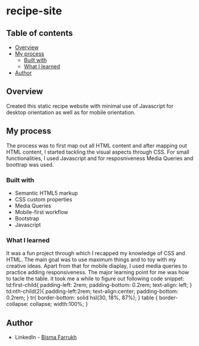 # recipe-site

## Table of contents

- [Overview](#overview)
- [My process](#my-process)
  - [Built with](#built-with)
  - [What I learned](#what-i-learned)
- [Author](#author)




## Overview
Created this static recipe website with minimal use of Javascript for desktop orientation as well as for mobile orientation. 



## My process
The process was to first map out all HTML content and after mapping out HTML content, I started tackling the visual aspects through CSS. For small functionalities, I used Javascript and for resposniveness Media Queries and boottrap was used. 

### Built with

- Semantic HTML5 markup
- CSS custom properties
- Media Queries
- Mobile-first workflow
- Bootstrap
- Javascript


### What I learned

It was a fun project through which I recapped my knowledge of CSS and HTML. The main goal was to use maximum things and to toy with my creative ideas. Apart from that for mobile diaplay, I used media queries to practice adding responsiveness. The major learning point for me was how to tacle the table.
it took me a while to figure out following code snippet:
td:first-child{
    padding-left: 2rem;
    padding-bottom: 0.2rem;
    text-align: left;
}
td:nth-child(2){
     padding-left:2rem;
     text-align:center;
     padding-bottom: 0.2rem;
}
tr{
    border-bottom: solid hsl(30, 18%, 87%);
}
table {
    border-collapse: collapse;
   width:100%;
}



## Author

- LinkedIn - [Bisma Farrukh](https://www.your-site.com)
 
